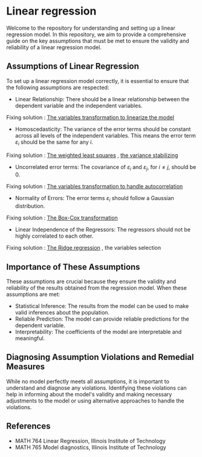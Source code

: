 # Linear regression

Welcome to the repository for understanding and setting up a linear regression model. In this repository, we aim to provide a comprehensive guide on the key assumptions that must be met to ensure the validity and reliability of a linear regression model.

## Assumptions of Linear Regression
To set up a linear regression model correctly, it is essential to ensure that the following assumptions are respected:

  - Linear Relationship:
There should be a linear relationship between the dependent variable and the independent variables.

Fixing solution : [The variables transformation to linearize the model](https://github.com/ramandrosoa/Linear-Regression/blob/main/R%20file/Transformation-to-linearize-the-model.md) 
  
  - Homoscedasticity:
The variance of the error terms should be constant across all levels of the independent variables. This means the error term $\varepsilon_i$ should be the same for any $i$. 

Fixing solution : [The weighted least squares](https://github.com/ramandrosoa/Linear-Regression/blob/main/R%20file/Weighted-Least-Squares.md) , [the variance stabilizing](https://github.com/ramandrosoa/Linear-Regression/blob/main/R%20file/variance_stabilizing.md)
  
  - Uncorrelated error terms:
The covariance of $\varepsilon_i$ and $\varepsilon_j$, for $i\neq j$, should be 0.

Fixing solution : [The variables transformation to handle autocorrelation](https://github.com/ramandrosoa/Linear-Regression/blob/main/R%20file/autocorrelation.md)
  
  - Normality of Errors:
The error terms $\varepsilon_i$ should follow a Gaussian distribution.

Fixing solution : [The Box-Cox transformation](https://github.com/ramandrosoa/Linear-Regression/blob/main/R%20file/Box_Cox.md)
  
  - Linear Independence of the Regressors:
The regressors should not be highly correlated to each other.

Fixing solution : [The Ridge regression](https://github.com/ramandrosoa/Linear-Regression/blob/main/R%20file/Multicollinearity-part1.md) , the variables selection
   

## Importance of These Assumptions
These assumptions are crucial because they ensure the validity and reliability of the results obtained from the regression model. When these assumptions are met:

  - Statistical Inference: The results from the model can be used to make valid inferences about the population.
  - Reliable Prediction: The model can provide reliable predictions for the dependent variable.
  - Interpretability: The coefficients of the model are interpretable and meaningful.

## Diagnosing Assumption Violations and Remedial Measures
While no model perfectly meets all assumptions, it is important to understand and diagnose any violations. Identifying these violations can help in informing about the model's validity and making necessary adjustments to the model or using alternative approaches to handle the violations. 

## References

  - MATH 764 Linear Regression, Illinois Institute of Technology 
  - MATH 765 Model diagnostics, Illinois Institute of Technology 






